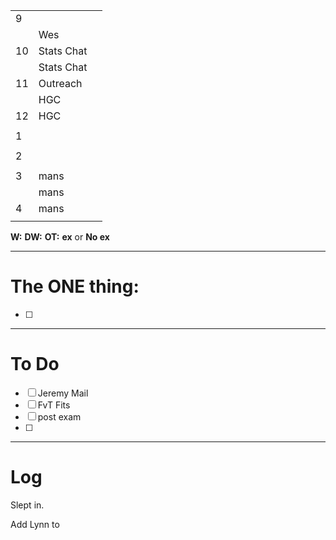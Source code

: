 
|     |            |     |
| --- | ---------- | --- |
| 9   |            |     |
|     | Wes        |     |
| 10  | Stats Chat |     |
|     | Stats Chat |     |
| 11  | Outreach   |     |
|     | HGC        |     |
| 12  | HGC        |     |
|     |            |     |
| 1   |            |     |
|     |            |     |
| 2   |            |     |
|     |            |     |
| 3   | mans       |     |
|     | mans       |     |
| 4   | mans       |     |
|     |            |     |

**W:**
**DW:**
**OT:**
**ex** or **No ex**

---
# The ONE thing: 
- [ ] 

---
# To Do

- [ ] Jeremy Mail
- [ ]  FvT Fits
- [ ] post exam
- [ ] 

---

# Log

Slept in. 

Add Lynn to 